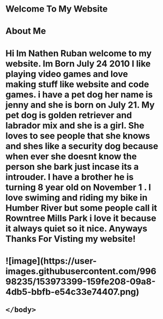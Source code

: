 <!DOCTYPE html>
<html>
    <head>
        <meta charset="utf-8">
        <title>Nathen Website</title>
    </head>
    <body>
<h1> Welcome To My Website </h1>
<h1> About Me</h1>
<h1> Hi Im Nathen Ruban welcome to my website. Im Born July 24 2010  I like playing video games and love making stuff like website and code games. i have a pet dog her name is jenny and she is born on July 21. My pet dog is golden retriever and labrador mix and she is a girl. She loves to see people that she knows  and shes like a security dog because when ever she doesnt know the person she bark just incase its a introuder. I have a brother  he is turning 8 year old on November 1 .  I love swiming and riding my bike in Humber River but some people call it  Rowntree Mills Park i love it because it always quiet so it nice. Anyways Thanks For Visting my website!</h1>
<h1> ![image](https://user-images.githubusercontent.com/99698235/153973399-159fe208-09a8-4db5-bbfb-e54c33e74407.png)

    </body>
</html>
